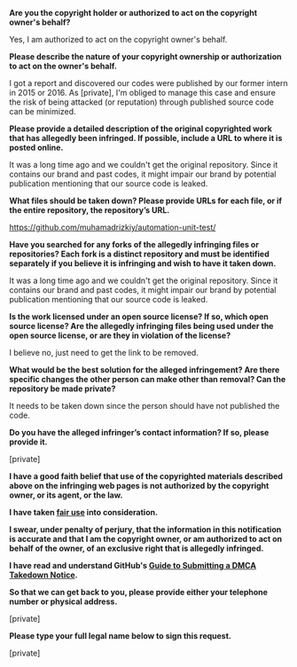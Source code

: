 **Are you the copyright holder or authorized to act on the copyright owner's behalf?**

Yes, I am authorized to act on the copyright owner's behalf.

**Please describe the nature of your copyright ownership or authorization to act on the owner's behalf.**

I got a report and discovered our codes were published by our former intern in 2015 or 2016. As [private], I'm obliged to manage this case and ensure the risk of being attacked (or reputation) through published source code can be minimized.

**Please provide a detailed description of the original copyrighted work that has allegedly been infringed. If possible, include a URL to where it is posted online.**

It was a long time ago and we couldn't get the original repository. Since it contains our brand and past codes, it might impair our brand by potential publication mentioning that our source code is leaked.

**What files should be taken down? Please provide URLs for each file, or if the entire repository, the repository’s URL.**

https://github.com/muhamadrizkiy/automation-unit-test/

**Have you searched for any forks of the allegedly infringing files or repositories? Each fork is a distinct repository and must be identified separately if you believe it is infringing and wish to have it taken down.**

It was a long time ago and we couldn't get the original repository. Since it contains our brand and past codes, it might impair our brand by potential publication mentioning that our source code is leaked.

**Is the work licensed under an open source license? If so, which open source license? Are the allegedly infringing files being used under the open source license, or are they in violation of the license?**

I believe no, just need to get the link to be removed.

**What would be the best solution for the alleged infringement? Are there specific changes the other person can make other than removal? Can the repository be made private?**

It needs to be taken down since the person should have not published the code.

**Do you have the alleged infringer’s contact information? If so, please provide it.**

[private]

**I have a good faith belief that use of the copyrighted materials described above on the infringing web pages is not authorized by the copyright owner, or its agent, or the law.**

**I have taken <a href="https://www.lumendatabase.org/topics/22">fair use</a> into consideration.**

**I swear, under penalty of perjury, that the information in this notification is accurate and that I am the copyright owner, or am authorized to act on behalf of the owner, of an exclusive right that is allegedly infringed.**

**I have read and understand GitHub's <a href="https://docs.github.com/articles/guide-to-submitting-a-dmca-takedown-notice/">Guide to Submitting a DMCA Takedown Notice</a>.**

**So that we can get back to you, please provide either your telephone number or physical address.**

[private]

**Please type your full legal name below to sign this request.**

[private]

